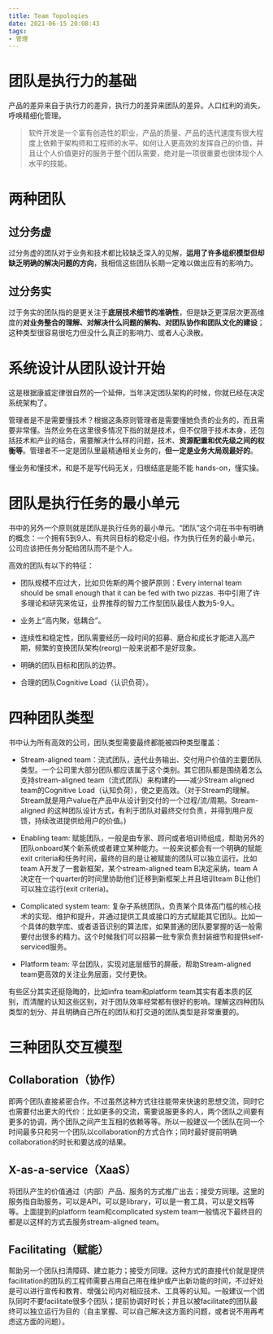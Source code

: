 ```yaml
---
title: Team Topologies
date: 2021-06-15 20:08:43
tags:
- 管理
---
```

# 团队是执行力的基础

产品的差异来自于执行力的差异，执行力的差异来团队的差异。人口红利的消失，呼唤精细化管理。

> 软件开发是一个富有创造性的职业，产品的质量、产品的迭代速度有很大程度上依赖于架构师和工程师的水平。如何让人更高效的发挥自己的价值，并且让个人价值更好的服务于整个团队需要，绝对是一项很重要也很体现个人水平的技能。

# 两种团队

## 过分务虚

过分务虚的团队对于业务和技术都比较缺乏深入的见解，**运用了许多组织模型但却缺乏明确的解决问题的方向**，我相信这些团队长期一定难以做出应有的影响力。

## 过分务实

过于务实的团队指的是更关注于**底层技术细节的准确性**，但是缺乏更深层次更高维度的**对业务整合的理解、对解决什么问题的解构、对团队协作和团队文化的建设**；这种类型很容易很吃力但没什么真正的影响力、或者人心涣散。

# 系统设计从团队设计开始

这是根据康威定律很自然的一个延伸，当年决定团队架构的时候，你就已经在决定系统架构了。

管理者是不是需要懂技术？根据这条原则管理者是需要懂她负责的业务的，而且需要非常懂。当然业务在这里很多情况下指的就是技术，但不仅限于技术本身，还包括技术和产业的结合，需要解决什么样的问题，技术、**资源配置和优先级之间的权衡等**。管理者不一定是团队里最精通相关业务的，**但一定是业务大局观最好的**。

懂业务和懂技术，和是不是写代码无关，归根结底是能不能 hands-on，懂实操。

# 团队是执行任务的最小单元

书中的另外一个原则就是团队是执行任务的最小单元。“团队”这个词在书中有明确的概念：一个拥有5到9人、有共同目标的稳定小组。作为执行任务的最小单元，公司应该把任务分配给团队而不是个人。

高效的团队有以下的特征：

- 团队规模不应过大，比如贝佐斯的两个披萨原则：Every internal team should be small enough that it can be fed with two pizzas. 书中引用了许多理论和研究来佐证，业界推荐的智力工作型团队最佳人数为5-9人。

- 业务上“高内聚，低耦合”。

- 连续性和稳定性，团队需要经历一段时间的招募、磨合和成长才能进入高产期，频繁的变换团队架构(reorg)一般来说都不是好现象。

- 明确的团队目标和团队的边界。

- 合理的团队Cognitive Load（认识负荷）。

# 四种团队类型

书中认为所有高效的公司，团队类型需要最终都能被四种类型覆盖：

- Stream-aligned team：流式团队，迭代业务输出、交付用户价值的主要团队类型。一个公司里大部分团队都应该属于这个类别。其它团队都是围绕着怎么支持stream-aligned team（流式团队）来构建的——减少Stream aligned team的Cognitive Load（认知负荷），使之更高效。（对于Stream的理解。Stream就是用户value在产品中从设计到交付的一个过程/流/周期。Stream-aligned 的这种团队设计方式，有利于团队对最终交付负责，并得到用户反馈，持续改进提供给用户的价值。)

- Enabling team: 赋能团队，一般是由专家、顾问或者培训师组成，帮助另外的团队onboard某个新系统或者建立某种能力。一般来说都会有一个明确的赋能exit criteria和任务时间，最终的目的是让被赋能的团队可以独立运行。比如team A开发了一套新框架，某个stream-aligned team B决定采纳，team A决定在一个quarter的时间里协助他们迁移到新框架上并且培训team B让他们可以独立运行(exit criteria)。

- Complicated system team: 复杂子系统团队，负责某个具体高门槛的核心技术的实现、维护和提升，并通过提供工具或接口的方式赋能其它团队。比如一个具体的数学库、或者语音识别的算法库，如果普通的团队要掌握的话一般需要付出很多的精力。这个时候我们可以招募一批专家负责封装细节和提供self-serviced服务。

- Platform team: 平台团队，实现对底层细节的屏蔽，帮助Stream-aligned team更高效的关注业务层面，交付更快。

有些区分其实还挺隐晦的，比如infra team和platform team其实有着本质的区别，而清醒的认知这些区别，对于团队效率经常都有很好的影响。理解这四种团队类型的划分、并且明确自己所在的团队和打交道的团队类型是非常重要的。

# 三种团队交互模型

## Collaboration（协作）

即两个团队直接紧密合作。不过虽然这种方式往往能带来快速的思想交流，同时它也需要付出更大的代价：比如更多的交流，需要说服更多的人，两个团队之间要有更多的协调，两个团队之间产生互相的依赖等等。所以一般建议一个团队在同一个时间最多只和另一个团队以collaboration的方式合作；同时最好提前明确collaboration的时长和要达成的结果。

## X-as-a-service（XaaS）

将团队产生的价值通过（内部）产品、服务的方式推广出去；接受方同理。这里的服务指自助服务，可以是API，可以是library，可以是一套工具，可以是文档等等。上面提到的platform team和complicated system team一般情况下最终目的都是以这样的方式去服务stream-aligned team。

## Facilitating（赋能）

帮助另一个团队扫清障碍、建立能力；接受方同理。这种方式的直接代价就是提供facilitation的团队的工程师需要占用自己用在维护或产出新功能的时间，不过好处是可以进行宣传和教育、增强公司内对相应技术、工具等的认知。一般建议一个团队同时不要facilitate很多个团队；提前协调好时长；并且以被facilitate的团队最终可以独立运行为目的（自主掌握、可以自己解决这方面的问题，或者说不用再考虑这方面的问题）。 
